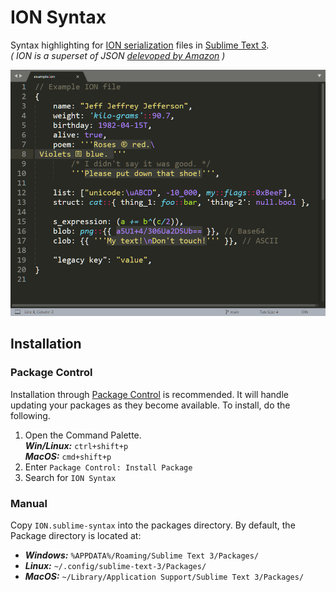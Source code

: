 # ION Syntax
Syntax highlighting for [ION serialization](http://en.wikipedia.org/wiki/Ion_(serialization_format)) files in [Sublime Text 3](http://www.sublimetext.com/).\
_( ION is a superset of JSON [delevoped by Amazon](https://amzn.github.io/ion-docs/index.html) )_

![Screenshot](https://raw.githubusercontent.com/SevenO2/misc/master/ion_syntax.PNG)

## Installation

### Package Control
Installation through [Package Control](https://packagecontrol.io/installation) is recommended. It will handle updating your packages as they become available. To install, do the following.

1. Open the Command Palette.\
 _**Win/Linux:**_ `ctrl+shift+p`\
 _**MacOS:**_ `cmd+shift+p`
2. Enter `Package Control: Install Package`
3. Search for `ION Syntax`

### Manual
Copy `ION.sublime-syntax` into the packages directory. By default, the Package directory is located at:

*  _**Windows:**_ `%APPDATA%/Roaming/Sublime Text 3/Packages/`
*  _**Linux:**_ `~/.config/sublime-text-3/Packages/`
*  _**MacOS:**_ `~/Library/Application Support/Sublime Text 3/Packages/`
